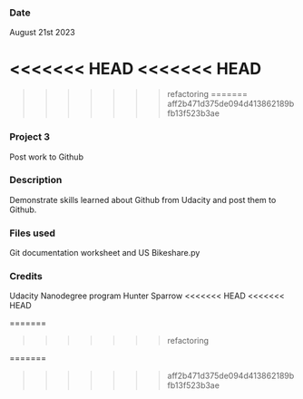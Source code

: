 
### Date 
August 21st 2023 

<<<<<<< HEAD
<<<<<<< HEAD
=======

>>>>>>> refactoring
=======
>>>>>>> aff2b471d375de094d413862189bfb13f523b3ae
### Project 3
Post work to Github 

### Description
Demonstrate skills learned about Github from Udacity and post them to Github. 

### Files used
Git documentation worksheet and US Bikeshare.py 

### Credits
Udacity Nanodegree program 
Hunter Sparrow 
<<<<<<< HEAD
<<<<<<< HEAD




=======
>>>>>>> refactoring

=======


>>>>>>> aff2b471d375de094d413862189bfb13f523b3ae
